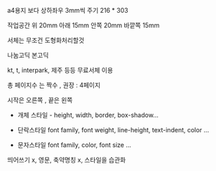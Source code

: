 a4용지 보다 상하좌우 3mm씩 주기  216 * 303

작업공간  위 20mm 아래 15mm 안쪽 20mm 바깥쪽 15mm

서체는 무조건 도형화처리할것



나눔고딕 본고딕 

kt, t, interpark, 제주 등등 무료서체 이용





총 페이지수 는 짝수 ,  권장 : 4페이지 

시작은 오른쪽 , 끝은 왼쪽 



- 개체 스타일  - height, width, border, box-shadow...

- 단락스타일 font family, font weight, line-height, text-indent, color ... 

- 문자스타일 font family, color, font size ...

띄어쓰기 x, 영문, 축약명칭 x, 스타일을 습관화
